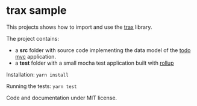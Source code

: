 # trax sample

This projects shows how to import and use the [trax][] library.

The project contains:
- a **src** folder with source code implementing the data model of the [todo mvc][] 
application. 
- a **test** folder with a small mocha test application built with [rollup][]

[trax]: https://github.com/amadeusITGroup/trax
[todo mvc]: http://todomvc.com
[rollup]: https://rollupjs.org

Installation: 
``` yarn install ```

Running the tests:
``` yarn test ```


Code and documentation under MIT license.

